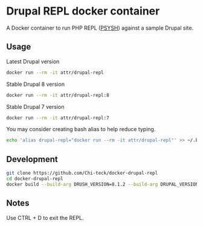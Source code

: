 # Drupal REPL docker container

A Docker container to run PHP REPL ([PSYSH](http://psysh.org/)) against a sample Drupal site.

## Usage

Latest Drupal version
```bash
docker run --rm -it attr/drupal-repl
```

Stable Drupal 8 version
```bash
docker run --rm -it attr/drupal-repl:8
```

Stable Drupal 7 version
```bash
docker run --rm -it attr/drupal-repl:7
```

You may consider creating bash alias to help reduce typing.
```bash
echo 'alias drupal-repl="docker run --rm -it attr/drupal-repl"' >> ~/.bash
```

## Development
```bash
git clone https://github.com/Chi-teck/docker-drupal-repl
cd docker-drupal-repl
docker build --build-arg DRUSH_VERSION=8.1.2 --build-arg DRUPAL_VERSION=8 -t my/drupal-repl:8 .
```

## Notes
Use CTRL + D to exit the REPL.
